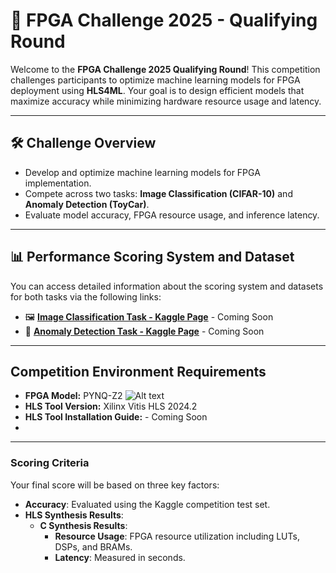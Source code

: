# 🚀 FPGA Challenge 2025 - Qualifying Round

Welcome to the **FPGA Challenge 2025 Qualifying Round**! This competition challenges participants to optimize machine learning models for FPGA deployment using **HLS4ML**. Your goal is to design efficient models that maximize accuracy while minimizing hardware resource usage and latency.

---

## 🛠 Challenge Overview

- Develop and optimize machine learning models for FPGA implementation.
- Compete across two tasks: **Image Classification (CIFAR-10)** and **Anomaly Detection (ToyCar)**.
- Evaluate model accuracy, FPGA resource usage, and inference latency.

---

## 📊 Performance Scoring System and Dataset

You can access detailed information about the scoring system and datasets for both tasks via the following links:

- 🖼️ **[Image Classification Task - Kaggle Page](#)** - Coming Soon  
- 🚨 **[Anomaly Detection Task - Kaggle Page](#)**  - Coming Soon

---

## **Competition Environment Requirements**
- **FPGA Model:** PYNQ-Z2
![Alt text](https://www.amd.com/content/dam/amd/en/images/products/boards/2410750-zynq-xc7z020-board-product.jpg)
- **HLS Tool Version:** Xilinx Vitis HLS 2024.2  
- **HLS Tool Installation Guide:** - Coming Soon  
- 
---

### **Scoring Criteria**
Your final score will be based on three key factors:  
- **Accuracy**: Evaluated using the Kaggle competition test set.  
- **HLS Synthesis Results**:  
  - **C Synthesis Results**:  
    - **Resource Usage**: FPGA resource utilization including LUTs, DSPs, and BRAMs.  
    - **Latency**: Measured in seconds.
